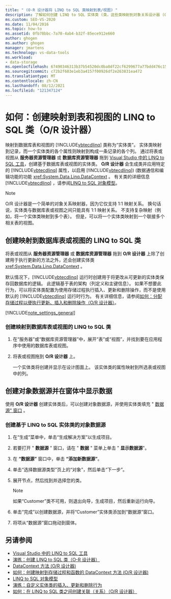 ```yaml
---
title: " (O-R 设计器将 LINQ to SQL 类映射到表/视图) "
description: 了解如何创建 LINQ to SQL 实体类 (类，这些类映射到对象关系设计器 (O/R 设计器) 中) 的表和视图。
ms.custom: SEO-VS-2020
ms.date: 11/04/2016
ms.topic: how-to
ms.assetid: 0fb78bbc-7a78-4ab4-b32f-85ece912e660
author: ghogen
ms.author: ghogen
manager: jmartens
ms.technology: vs-data-tools
ms.workload:
- data-storage
ms.openlocfilehash: 67490346313b37b54520dc0ba8df22cf6299677a77bdd476c158dbc513630ec2
ms.sourcegitcommit: c72b2f603e1eb3a4157f00926df2e263831ea472
ms.translationtype: MT
ms.contentlocale: zh-CN
ms.lasthandoff: 08/12/2021
ms.locfileid: "121347124"
---
```

# <a name="how-to-create-linq-to-sql-classes-mapped-to-tables-and-views-or-designer"></a>如何：创建映射到表和视图的 LINQ to SQL 类（O/R 设计器）

映射到数据库表和视图的 [!INCLUDE[vbtecdlinq](../data-tools/includes/vbtecdlinq_md.md)] 类称为“实体类”。 实体类映射到记录，而一个实体类的各个属性则映射到构成一条记录的各个列。 通过将表或视图从 **服务器资源管理器** 或 **数据库资源管理器** 拖到 [Visual Studio 中的 LINQ to SQL 工具](../data-tools/linq-to-sql-tools-in-visual-studio2.md)，创建基于数据库表或视图的实体类。 **O/R 设计器** 会生成类并应用特定的 [!INCLUDE[vbtecdlinq](../data-tools/includes/vbtecdlinq_md.md)] 属性，以启用 [!INCLUDE[vbtecdlinq](../data-tools/includes/vbtecdlinq_md.md)])  (数据通信和编辑功能的功能 <xref:System.Data.Linq.DataContext> 。 有关类的详细信息 [!INCLUDE[vbtecdlinq](../data-tools/includes/vbtecdlinq_md.md)] ，请参阅[LINQ to SQL 对象模型](/dotnet/framework/data/adonet/sql/linq/the-linq-to-sql-object-model)。

> [!NOTE]
> O/R 设计器是一个简单的对象关系映射器，因为它仅支持 1:1 映射关系。 换句话说，实体类与数据库表或视图之间只能具有 1:1 映射关系。 不支持复杂映射（例如，将一个实体类映射到多个表）。 但是，可以将一个实体类映射到一个联接多个相关表的视图。

## <a name="create-linq-to-sql-classes-that-are-mapped-to-database-tables-or-views"></a>创建映射到数据库表或视图的 LINQ to SQL 类

将表或视图从 **服务器资源管理器** 或 **数据库资源管理器** 拖到 **O/R 设计器** 上除了创建用于执行更新的方法之外，还会创建实体类 <xref:System.Data.Linq.DataContext> 。

默认情况下，[!INCLUDE[vbtecdlinq](../data-tools/includes/vbtecdlinq_md.md)] 运行时创建用于将更改从可更新的实体类保存回数据库的逻辑。 此逻辑基于表的架构（列定义和主键信息）。 如果不想要此行为，可以将实体类配置为使用存储过程执行插入、更新和删除操作，而不是使用默认的 [!INCLUDE[vbtecdlinq](../data-tools/includes/vbtecdlinq_md.md)] 运行时行为。 有关详细信息，请参阅[如何：分配存储过程以便执行更新、插入和删除操作（O/R 设计器）](../data-tools/how-to-assign-stored-procedures-to-perform-updates-inserts-and-deletes-o-r-designer.md)。

[!INCLUDE[note_settings_general](../data-tools/includes/note_settings_general_md.md)]

### <a name="to-create-linq-to-sql-classes-that-are-mapped-to-database-tables-or-views"></a>创建映射到数据库表或视图的 LINQ to SQL 类

1. 在“服务器”或“数据库资源管理器”中，展开“表”或“视图”，并找到要在应用程序中使用的数据库表或视图。

2. 将表或视图拖到 **O/R 设计器** 上。

     一个实体类将创建并显示在设计图面上。 该实体类的属性映射到所选表或视图中的列。

## <a name="create-an-object-data-source-and-display-the-data-on-a-form"></a>创建对象数据源并在窗体中显示数据

使用 **O/R 设计器** 创建实体类后，可以创建对象数据源，并使用实体类填充 " [数据源" 窗口](add-new-data-sources.md#data-sources-window) 。

### <a name="to-create-an-object-data-source-based-on-linq-to-sql-entity-classes"></a>创建基于 LINQ to SQL 实体类的对象数据源

1. 在“生成”菜单中，单击“生成解决方案”以生成项目。

2. 若要打开 " **数据源** " 窗口，请在 " **数据** " 菜单上单击 " **显示数据源**"。

3. 在 **“数据源”** 窗口中，单击 **“添加新数据源”**。

4. 单击“选择数据源类型”页上的“对象”，然后单击“下一步”。

5. 展开节点，然后找到并选择您的类。

    > [!NOTE]
    > 如果“Customer”类不可用，则退出向导，生成项目，然后重新运行向导。

6. 单击“完成”以创建数据源，并将“Customer”实体类添加到“数据源”窗口。

7. 将项从“数据源”窗口拖动到窗体。

## <a name="see-also"></a>另请参阅

- [Visual Studio 中的 LINQ to SQL 工具](../data-tools/linq-to-sql-tools-in-visual-studio2.md)
- [演练：创建 LINQ to SQL 类（O-R 设计器）](how-to-create-linq-to-sql-classes-mapped-to-tables-and-views-o-r-designer.md)
- [DataContext 方法 (O/R 设计器) ](../data-tools/datacontext-methods-o-r-designer.md)
- [如何：创建映射到存储过程和函数的 DataContext 方法 (O/R 设计器) ](../data-tools/how-to-create-datacontext-methods-mapped-to-stored-procedures-and-functions-o-r-designer.md)
- [LINQ to SQL 对象模型](/dotnet/framework/data/adonet/sql/linq/the-linq-to-sql-object-model)
- [演练：自定义实体类的插入、更新和删除行为](../data-tools/walkthrough-customizing-the-insert-update-and-delete-behavior-of-entity-classes.md)
- [如何：在 LINQ to SQL 类之间创建关联（关系）（O/R 设计器）](../data-tools/how-to-create-an-association-relationship-between-linq-to-sql-classes-o-r-designer.md)
